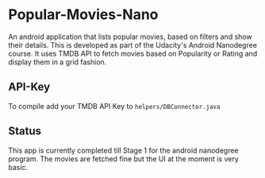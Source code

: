 # Popular-Movies-Nano
An android application that lists popular movies, based on filters and show their details. This is developed as part of the Udacity's Android Nanodegree course.
It uses TMDB API to fetch movies based on Popularity or Rating and display them in a grid fashion.  

## API-Key
To compile add your TMDB API Key to `helpers/DBConnector.java`

## Status
This app is currently completed till Stage 1 for the android nanodegree program.
The movies are fetched fine but the UI at the moment is very basic.

